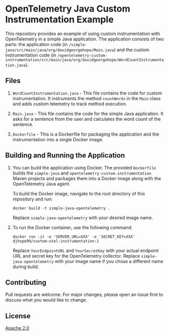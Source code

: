 # OpenTelemetry Java Custom Instrumentation Example

This repository provides an example of using custom instrumentation with OpenTelemetry in a simple Java application. The application consists of two parts: the application code (in `/simple-java/src/main/java/org/davidgeorgehope/Main.java`) and the custom instrumentation code (in `/opentelemetry-custom-instrumentation/src/main/java/org/davidgeorgehope/WordCountInstrumentation.java`).

## Files

1. `WordCountInstrumentation.java` - This file contains the code for custom instrumentation. It instruments the method `countWords` in the `Main` class and adds custom telemetry to track method execution.

2. `Main.java` - This file contains the code for the simple Java application. It asks for a sentence from the user and calculates the word count of the sentence.

3. `Dockerfile` - This is a Dockerfile for packaging the application and the instrumentation into a single Docker image.

## Building and Running the Application

1. You can build the application using Docker. The provided `Dockerfile` builds the `simple-java` and `opentelemetry-custom-instrumentation` Maven projects and packages them into a Docker image along with the OpenTelemetry Java agent.

    To build the Docker image, navigate to the root directory of this repository and run:

    ```
    docker build -t simple-java-opentelemetry .
    ```

    Replace `simple-java-opentelemetry` with your desired image name.

2. To run the Docker container, use the following command:

    ```
    docker run -it -e 'SERVER_URL=XXX' -e 'SECRET_KEY=XXX' djhope99/custom-otel-instrumentation:1
    ```

    Replace `YourEndpointURL` and `YourSecretKey` with your actual endpoint URL and secret key for the OpenTelemetry collector. Replace `simple-java-opentelemetry` with your image name if you chose a different name during build.

## Contributing

Pull requests are welcome. For major changes, please open an issue first to discuss what you would like to change.

## License

[Apache 2.0](https://choosealicense.com/licenses/apache-2.0/)

